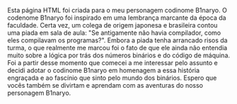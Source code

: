 Esta página HTML foi criada para o meu personagem codinome B1naryo.
O codenome B1naryo foi inspirado em uma lembrança marcante da época da faculdade. Certa vez, um colega de origem japonesa e brasileira contou uma piada em sala de aula: "Se antigamente não havia compilador, como eles compilavam os programas?". Embora a piada tenha arrancado risos da turma, o que realmente me marcou foi o fato de que ele ainda não entendia muito sobre a lógica por trás dos números binários e do código de máquina. Foi a partir desse momento que comecei a me interessar pelo assunto e decidi adotar o codinome B1naryo em homenagem a essa história engraçada e ao fascínio que sinto pelo mundo dos binários. Espero que vocês também se divirtam e aprendam com as aventuras do nosso personagem B1naryo.



<!--
**B1naryo/B1naryo** is a ✨ _special_ ✨ repository because its `README.md` (this file) appears on your GitHub profile.

Here are some ideas to get you started:

- 🔭 I’m currently working on ...
- 🌱 I’m currently learning ...
- 👯 I’m looking to collaborate on ...
- 🤔 I’m looking for help with ...
- 💬 Ask me about ...
- 📫 How to reach me: ...
- 😄 Pronouns: ...
- ⚡ Fun fact: ...
-->
